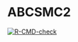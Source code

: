 # ABCSMC2

[![R-CMD-check](https://github.com/AnthonyEbert/ABCSMC2/workflows/R-CMD-check/badge.svg)](https://github.com/AnthonyEbert/ABCSMC2/actions)
